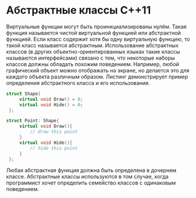 # Абстрактные классы C++11 #

Виртуальные функции могут быть проинициализированы нулём. Такая функция называется чистой виртуальной функцией или абстрактной функцией. Если класс содержит хотя бы одну виртуальную функцию, то такой класс называется абстрактным. Использование абстрактных классов (в других объектно-ориентированных языках такие классы называются интерфейсами) связано с тем, что некоторые наборы классов должны обладать похожим поведением. Например, любой графический объект можно отображать на экране, но делается это для каждого объекта различным образом. Листинг демонстрирует пример определения абстрактного класса и его использования.
```c++
struct Shape{
     virtual void Draw() = 0;
     virtual void Hide() = 0;
 };

struct Point: Shape{
     virtual void Draw(){
         // draw this point
     }
     virtual void Hide(){
         // hide this point
     }
 };
```

Любая абстрактная функция должна быть определена в дочернем классе. Абстрактные классы используются в том случае, когда программист хочет определить семейство классов с одинаковым поведением.


